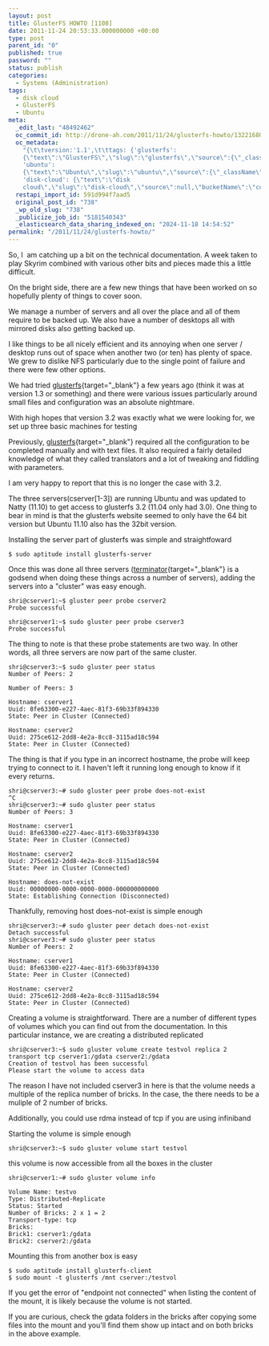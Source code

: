 ```yaml
---
layout: post
title: GlusterFS HOWTO [1108]
date: 2011-11-24 20:53:33.000000000 +00:00
type: post
parent_id: "0"
published: true
password: ""
status: publish
categories:
  - Systems (Administration)
tags:
  - disk cloud
  - GlusterFS
  - Ubuntu
meta:
  _edit_last: "48492462"
  oc_commit_id: http://drone-ah.com/2011/11/24/glusterfs-howto/1322168013
  oc_metadata:
    "{\t\tversion:'1.1',\t\ttags: {'glusterfs':
    {\"text\":\"GlusterFS\",\"slug\":\"glusterfs\",\"source\":{\"_className\":\"SocialTag\",\"url\":\"http://d.opencalais.com/dochash-1/4f5fb253-9344-3212-862b-f252bf981378/SocialTag/5\",\"subjectURL\":null,\"type\":{\"_className\":\"ArtifactType\",\"url\":\"http://s.opencalais.com/1/type/tag/SocialTag\",\"name\":\"SocialTag\"},\"name\":\"GlusterFS\",\"makeMeATag\":true,\"importance\":1,\"normalizedRelevance\":1},\"bucketName\":\"current\",\"bucketPlacement\":\"auto\",\"_className\":\"Tag\"},
    'ubuntu':
    {\"text\":\"Ubuntu\",\"slug\":\"ubuntu\",\"source\":{\"_className\":\"SocialTag\",\"url\":\"http://d.opencalais.com/dochash-1/4f5fb253-9344-3212-862b-f252bf981378/SocialTag/9\",\"subjectURL\":null,\"type\":{\"_className\":\"ArtifactType\",\"url\":\"http://s.opencalais.com/1/type/tag/SocialTag\",\"name\":\"SocialTag\"},\"name\":\"Ubuntu\",\"makeMeATag\":true,\"importance\":1,\"normalizedRelevance\":1},\"bucketName\":\"current\",\"bucketPlacement\":\"auto\",\"_className\":\"Tag\"},
    'disk-cloud': {\"text\":\"disk
    cloud\",\"slug\":\"disk-cloud\",\"source\":null,\"bucketName\":\"current\",\"bucketPlacement\":\"auto\",\"_className\":\"Tag\"}}\t}"
  restapi_import_id: 591d994f7aad5
  original_post_id: "738"
  _wp_old_slug: "738"
  _publicize_job_id: "5181540343"
  _elasticsearch_data_sharing_indexed_on: "2024-11-18 14:54:52"
permalink: "/2011/11/24/glusterfs-howto/"
---
```


So, I  am catching up a bit on the technical documentation. A week taken to play
Skyrim combined with various other bits and pieces made this a little difficult.

On the bright side, there are a few new things that have been worked on so
hopefully plenty of things to cover soon.

We manage a number of servers and all over the place and all of them require to
be backed up. We also have a number of desktops all with mirrored disks also
getting backed up.

I like things to be all nicely efficient and its annoying when one server /
desktop runs out of space when another two (or ten) has plenty of space. We grew
to dislike NFS particularly due to the single point of failure and there were
few other options.

We had tried [glusterfs](http://www.gluster.org/ "GlusterFS"){target="\_blank"}
a few years ago (think it was at version 1.3 or something) and there were
various issues particularly around small files and configuration was an absolute
nightmare.

With high hopes that version 3.2 was exactly what we were looking for, we set up
three basic machines for testing

Previously, [glusterfs](http://www.gluster.org/ "GlusterFS"){target="\_blank"}
required all the configuration to be completed manually and with text files. It
also required a fairly detailed knowledge of what they called translators and a
lot of tweaking and fiddling with parameters.

I am very happy to report that this is no longer the case with 3.2.

The three servers(cserver\[1-3\]) are running Ubuntu and was updated to Natty
(11.10) to get access to glusterfs 3.2 (11.04 only had 3.0). One thing to bear
in mind is that the glusterfs website seemed to only have the 64 bit version but
Ubuntu 11.10 also has the 32bit version.

Installing the server part of glusterfs was simple and straightfoward

    $ sudo aptitude install glusterfs-server

Once this was done all three servers
([terminator](http://www.tenshu.net/p/terminator.html "Terminator"){target="\_blank"}
is a godsend when doing these things across a number of servers), adding the
servers into a \"cluster\" was easy enough.

    shri@cserver1:~$ gluster peer probe cserver2
    Probe successful

    shri@cserver1:~$ sudo gluster peer probe cserver3
    Probe successful

The thing to note is that these probe statements are two way. In other words,
all three servers are now part of the same cluster.

    shri@cserver3:~$ sudo gluster peer status
    Number of Peers: 2

    Number of Peers: 3

    Hostname: cserver1
    Uuid: 8fe63300-e227-4aec-81f3-69b33f894330
    State: Peer in Cluster (Connected)

    Hostname: cserver2
    Uuid: 275ce612-2dd8-4e2a-8cc8-3115ad18c594
    State: Peer in Cluster (Connected)

The thing is that if you type in an incorrect hostname, the probe will keep
trying to connect to it. I haven\'t left it running long enough to know if it
every returns.

    shri@cserver3:~# sudo gluster peer probe does-not-exist
    ^C
    shri@cserver3:~# sudo gluster peer status
    Number of Peers: 3

    Hostname: cserver1
    Uuid: 8fe63300-e227-4aec-81f3-69b33f894330
    State: Peer in Cluster (Connected)

    Hostname: cserver2
    Uuid: 275ce612-2dd8-4e2a-8cc8-3115ad18c594
    State: Peer in Cluster (Connected)

    Hostname: does-not-exist
    Uuid: 00000000-0000-0000-0000-000000000000
    State: Establishing Connection (Disconnected)

Thankfully, removing host does-not-exist is simple enough

    shri@cserver3:~# sudo gluster peer detach does-not-exist
    Detach successful
    shri@cserver3:~# sudo gluster peer status
    Number of Peers: 2

    Hostname: cserver1
    Uuid: 8fe63300-e227-4aec-81f3-69b33f894330
    State: Peer in Cluster (Connected)

    Hostname: cserver2
    Uuid: 275ce612-2dd8-4e2a-8cc8-3115ad18c594
    State: Peer in Cluster (Connected)

Creating a volume is straightforward. There are a number of different types of
volumes which you can find out from the documentation. In this particular
instance, we are creating a distributed replicated

    shri@cserver3:~$ sudo gluster volume create testvol replica 2 transport tcp cserver1:/gdata cserver2:/gdata
    Creation of testvol has been successful
    Please start the volume to access data

The reason I have not included cserver3 in here is that the volume needs a
multiple of the replica number of bricks. In the case, the there needs to be a
muliple of 2 number of bricks.

Additionally, you could use rdma instead of tcp if you are using infiniband

Starting the volume is simple enough

    shri@cserver3:~$ sudo gluster volume start testvol

this volume is now accessible from all the boxes in the cluster

    shri@cserver1:~# sudo gluster volume info

    Volume Name: testvo
    Type: Distributed-Replicate
    Status: Started
    Number of Bricks: 2 x 1 = 2
    Transport-type: tcp
    Bricks:
    Brick1: cserver1:/gdata
    Brick2: cserver2:/gdata

Mounting this from another box is easy

    $ sudo aptitude install glusterfs-client
    $ sudo mount -t glusterfs /mnt cserver:/testvol

If you get the error of \"endpoint not connected\" when listing the content of
the mount, it is likely because the volume is not started.

If you are curious, check the gdata folders in the bricks after copying some
files into the mount and you\'ll find them show up intact and on both bricks in
the above example.
